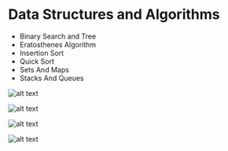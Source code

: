 # Data Structures and Algorithms
* Binary Search and Tree
* Eratosthenes Algorithm
* Insertion Sort
* Quick Sort
* Sets And Maps
* Stacks And Queues

![alt text](https://cdn-images-1.medium.com/max/1200/1*qiDoTgb6SrQ04cAFkvPPMQ.png "Big O Complexity Chart")

![alt text](https://cdn-images-1.medium.com/max/1400/1*IT8VfryP6k_uoG09iMw3Dg.png "Common Data Structure Operations")

![alt text](https://cdn-images-1.medium.com/max/2000/1*Ggl_e8v-IzxUdienwrTMZQ.png "Array Sorting Algorithms")

![alt text](http://bigocheatsheet.com/img/big-o-cheat-sheet-poster.png "Big O cheat-sheet")
